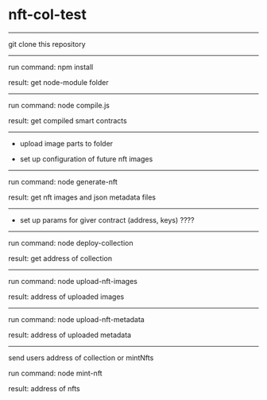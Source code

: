 # nft-col-test

------------------------------------------------------------

git clone this repository

------------------------------------------------------------

run command:
npm install

result:
get node-module folder

------------------------------------------------------------

run command:
node compile.js

result:
get compiled smart contracts

------------------------------------------------------------

 - upload image parts to folder

 - set up configuration of future nft images

------------------------------------------------------------

run command:
node generate-nft

result:
get nft images and json metadata files

------------------------------------------------------------
 - set up params for giver contract (address, keys) ????
------------------------------------------------------------

run command:
node deploy-collection

result:
get address of collection

------------------------------------------------------------

run command:
node upload-nft-images

result:
address of uploaded images

------------------------------------------------------------

run command:
node upload-nft-metadata

result:
address of uploaded metadata

------------------------------------------------------------

send users address of collection
or
mintNfts

run command:
node mint-nft

result:
address of nfts
